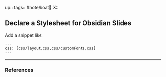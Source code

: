 up::
tags:: #note/boat🚤 
X:: 

## Declare a Stylesheet for Obsidian Slides

Add a snippet like:

```
---
css: [css/layout.css,css/customFonts.css]
---
```

---
### References

